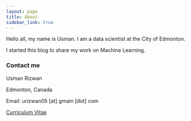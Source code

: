 ```yaml
---
layout: page
title: About
sidebar_link: true
---
```


<p class="message">
  Hello all, my name is Usman. I am a data scientist at the City of Edmonton.

I started this blog to share my work on Machine Learning.
</p>

### Contact me
Usman Rizwan

Edmonton, Canada

Email: urizwan05 [at] gmain [dot] com

[Curriculum Vitae](https://usmanr149.github.io/usmanrizwands/)